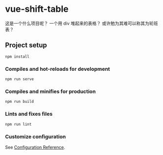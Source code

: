 # vue-shift-table
这是一个什么项目呢？
一个用 div 堆起来的表格？
或许勉为其难可以称其为轮班表？

## Project setup
```
npm install
```

### Compiles and hot-reloads for development
```
npm run serve
```

### Compiles and minifies for production
```
npm run build
```

### Lints and fixes files
```
npm run lint
```

### Customize configuration
See [Configuration Reference](https://cli.vuejs.org/config/).
